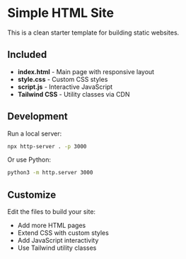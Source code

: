 # Simple HTML Site

This is a clean starter template for building static websites.

## Included

- **index.html** - Main page with responsive layout
- **style.css** - Custom CSS styles
- **script.js** - Interactive JavaScript
- **Tailwind CSS** - Utility classes via CDN

## Development

Run a local server:
```bash
npx http-server . -p 3000
```

Or use Python:
```bash
python3 -m http.server 3000
```

## Customize

Edit the files to build your site:
- Add more HTML pages
- Extend CSS with custom styles
- Add JavaScript interactivity
- Use Tailwind utility classes

